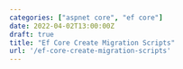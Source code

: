 ```yaml
---
categories: ["aspnet core", "ef core"]
date: 2022-04-02T13:00:00Z
draft: true
title: "Ef Core Create Migration Scripts"
url: '/ef-core-create-migration-scripts'
---
```


<!--more-->
